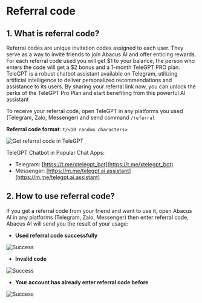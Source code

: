 # Referral code

## 1. What is referral code?
Referral codes are unique invitation codes assigned to each user. They serve as a way to invite friends to join Abacus AI and offer enticing rewards. For each referral code used you will get $1 to your balance, the person who enters the code will get a $2 bonus and a 1-month TeleGPT PRO plan. TeleGPT is a robust chatbot assistant available on Telegram, utilizing artificial intelligence to deliver personalized recommendations and assistance to its users. By sharing your referral link now, you can unlock the perks of the TeleGPT Pro Plan and start benefiting from this powerful AI assistant

To receive your referral code, open TeleGPT in any platforms you used (Telegram, Zalo, Messenger) and send command `/referral`

**Referral code format**: `t/<10 random characters>`

![Get referral code in TeleGPT](../../static/img/referral-code/1.png)

TeleGPT Chatbot in Popular Chat Apps:

 - Telegram: [https://t.me/xtelegpt_bot](https://t.me/xtelegpt_bot)  
 - Messenger: [https://m.me/telegpt.ai.assistant](https://m.me/telegpt.ai.assistant)


## 2. How to use referral code?

If you get a referral code from your friend and want to use it, open Abacus AI in any platforms (Telegram, Zalo, Messenger) then enter referral code, Abacus AI will send you the result of your usage:

* **Used referral code successfully**

![Success](../../static/img/referral-code/2.png)

* **Invalid code**

![Success](../../static/img/referral-code/3.png)

* **Your account has already enter referral code before**

![Success](../../static/img/referral-code/4.png)